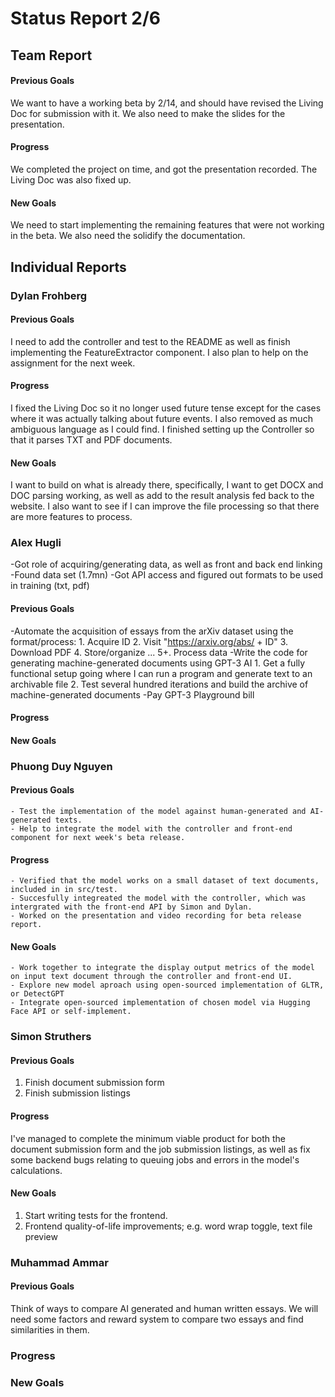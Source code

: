 # Status Report 2/6
## Team Report
#### Previous Goals
We want to have a working beta by 2/14, and should have revised the Living Doc for submission with it. We also need to make the slides for the presentation.
#### Progress
We completed the project on time, and got the presentation recorded. The Living Doc was also fixed up.
#### New Goals
We need to start implementing the remaining features that were not working in the beta. We also need the solidify the documentation.

## Individual Reports

### Dylan Frohberg
#### Previous Goals
I need to add the controller and test to the README as well as finish implementing the FeatureExtractor component. I also plan to help on the assignment for the next week.
#### Progress
I fixed the Living Doc so it no longer used future tense except for the cases where it was actually talking about future events. I also removed as much ambiguous language as I could find. I finished setting up the Controller so that it parses TXT and PDF documents.
#### New Goals
I want to build on what is already there, specifically, I want to get DOCX and DOC parsing working, as well as add to the result analysis fed back to the website. I also want to see if I can improve the file processing so that there are more features to process.

### Alex Hugli
-Got role of acquiring/generating data, as well as front and back end linking
-Found data set (1.7mn)
-Got API access and figured out formats to be used in training (txt, pdf)

#### Previous Goals
-Automate the acquisition of essays from the arXiv dataset using the format/process: 
    1. Acquire ID
    2. Visit "https://arxiv.org/abs/ + ID"
    3. Download PDF
    4. Store/organize
    ...
    5+. Process data
-Write the code for generating machine-generated documents using GPT-3 AI
    1. Get a fully functional setup going where I can run a program and generate text to an archivable file
    2. Test several hundred iterations and build the archive of machine-generated documents
-Pay GPT-3 Playground bill
#### Progress

#### New Goals


### Phuong Duy Nguyen

#### Previous Goals
    - Test the implementation of the model against human-generated and AI- generated texts.
    - Help to integrate the model with the controller and front-end component for next week's beta release.

#### Progress
    - Verified that the model works on a small dataset of text documents, included in in src/test.
    - Succesfully integreated the model with the controller, which was intergrated with the front-end API by Simon and Dylan.
    - Worked on the presentation and video recording for beta release report.

#### New Goals
    - Work together to integrate the display output metrics of the model on input text document through the controller and front-end UI.
    - Explore new model aproach using open-sourced implementation of GLTR, or DetectGPT
    - Integrate open-sourced implementation of chosen model via Hugging Face API or self-implement.


### Simon Struthers

#### Previous Goals
1. Finish document submission form
2. Finish submission listings

#### Progress
I've managed to complete the minimum viable product for both the document submission form and the job submission listings, as well as fix some backend bugs relating to queuing jobs and errors in the model's calculations.

#### New Goals
1. Start writing tests for the frontend.
2. Frontend quality-of-life improvements; e.g. word wrap toggle, text file preview

### Muhammad Ammar

#### Previous Goals

Think of ways to compare AI generated and human written essays. We will need some factors and reward system to compare two essays and find similarities in them.

### Progress

### New Goals
